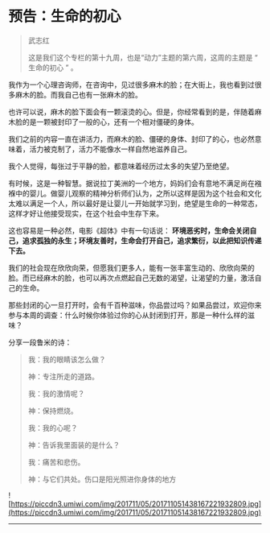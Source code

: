 # 预告：生命的初心

> 武志红
> 
> 这是我们这个专栏的第十九周，也是“动力”主题的第六周，这周的主题是 “ 生命的初心 ” 。

我作为一个心理咨询师，在咨询中，见过很多麻木的脸；在大街上，我也看到过很多麻木的脸。而我自己也有一张麻木的脸。

也许可以说，麻木的脸下面会有一颗滚烫的心。但是，你经常看到的是，伴随着麻木脸的是一颗被封印了一般的心，还有一个相对僵硬的身体。

我们之前的内容一直在讲活力，而麻木的脸、僵硬的身体、封印了的心，也必然意味着，活力被克制了，活力不能像水一样自然地滋养自己。

我个人觉得，每张过于平静的脸，都意味着经历过太多的失望乃至绝望。

有时候，这是一种智慧。据说拉丁美洲的一个地方，妈妈们会有意地不满足尚在襁褓中的婴儿。做婴儿观察的精神分析师们认为，之所以这样是因为这个社会和文化太难以满足一个人，所以最好是让婴儿一开始就学习到，绝望是生命的一种常态，这样才好让他接受现实，在这个社会中生存下来。

这也容易是一种必然，电影《超体》中有一句话说： **环境恶劣时，生命会关闭自己，追求孤独的永生；环境友善时，生命会打开自己，追求繁衍，以此把知识传递下去。**

我们的社会现在欣欣向荣，但愿我们更多人，能有一张丰富生动的、欣欣向荣的脸。而已经麻木的脸，也可以再次点燃起自己无数的渴望，让渴望的力量，激活自己的生命。

那些封闭的心一旦打开时，会有千百种滋味，你品尝过吗？如果品尝过，欢迎你来参与本周的调查：什么时候你体验过你的心从封闭到打开，那是一种什么样的滋味？

分享一段鲁米的诗：

> 我：我的眼睛该怎么做？
> 
> 神：专注所走的道路。
> 
> 我：我的激情呢？
> 
> 神：保持燃烧。
> 
> 我：我的心呢？
> 
> 神：告诉我里面装的是什么？
> 
> 我：痛苦和悲伤。
> 
> 神：与它们共处。伤口是阳光照进你身体的地方

![https://piccdn3.umiwi.com/img/201711/05/201711051438167221932809.jpg](https://piccdn3.umiwi.com/img/201711/05/201711051438167221932809.jpg)

---
